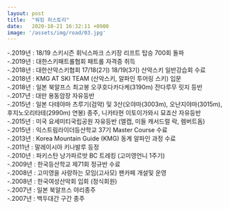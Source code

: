 ```yaml
---
layout: post
title:  "워킹 히스토리"
date:   2020-10-21 16:32:11 +0900
image: '/assets/img/road/03.jpg'
---
```


-.2019년 : 18/19 스키시즌 휘닉스파크 스키장 리프트 탑승 700회 돌파  
-.2019년 : 대한스키패트롤협회 패트롤 자격증 취득  
-.2018년 : 대한산악스키협회 17/18(2기) 18/19(3기) 산악스키 일반강습회 수료  
-.2018년 : KMG AT SKI TEAM (산악스키, 알파인 투어링 스키) 입문  
-.2018년 : 일본 북알프스 최고봉 오쿠호다카다케(3190m) 잔다루무 릿지 등반  
-.2017년 : 대만 용동암장 자유등반  
-.2015년 : 일본 다테야마 츠루기(검악) 및 3산(오야마(3003m), 오난지야마(3015m), 후지노오리타테(2990m) 연봉) 종주, 니카타현 이토이가와시 묘죠산 자유등반  
-.2015년 : 미국 요세미티국립공원 자유등반 (엘캡, 미들 캐서드럴 락, 렘버트돔)  
-.2015년 : 익스트림라이더등산학교 37기 Master Course 수료  
-.2013년 : Korea Mountain Guide (KMG) 동계 알파인 과정 수료  
-.2011년 : 말레이시아 키나발루 등정  
-.2010년 : 파키스탄 낭가파르밧 BC 트레킹 (고미영언니 1주기)  
-.2009년 : 한국등산학교 제71회 정규반 수료  
-.2008년 : 고미영을 사랑하는 모임(고사모) 팬카페 개설및 운영  
-.2008년 : 한국여성산악회 입회 (정식회원)  
-.2007년 : 일본 북알프스 야리종주  
-.2007년 : 백두대간 구간 종주  